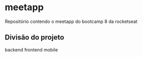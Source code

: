 # meetapp

Repositório contendo o meetapp do bootcamp 8 da rocketseat

## Divisão do projeto

backend
frontend
mobile
